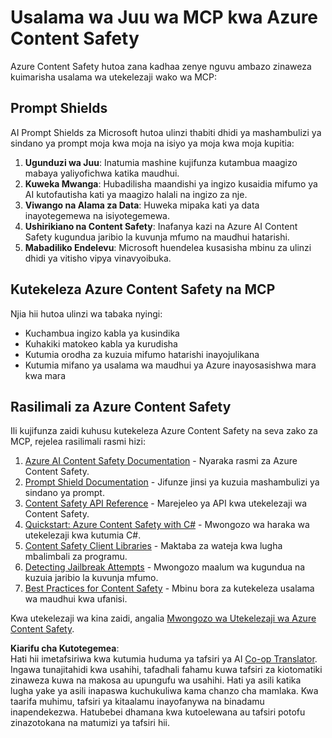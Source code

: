 <!--
CO_OP_TRANSLATOR_METADATA:
{
  "original_hash": "f5300fd1b5e84520d500b2a8f568a1d8",
  "translation_date": "2025-07-17T13:48:51+00:00",
  "source_file": "02-Security/azure-content-safety.md",
  "language_code": "sw"
}
-->
# Usalama wa Juu wa MCP kwa Azure Content Safety

Azure Content Safety hutoa zana kadhaa zenye nguvu ambazo zinaweza kuimarisha usalama wa utekelezaji wako wa MCP:

## Prompt Shields

AI Prompt Shields za Microsoft hutoa ulinzi thabiti dhidi ya mashambulizi ya sindano ya prompt moja kwa moja na isiyo ya moja kwa moja kupitia:

1. **Ugunduzi wa Juu**: Inatumia mashine kujifunza kutambua maagizo mabaya yaliyofichwa katika maudhui.
2. **Kuweka Mwanga**: Hubadilisha maandishi ya ingizo kusaidia mifumo ya AI kutofautisha kati ya maagizo halali na ingizo za nje.
3. **Viwango na Alama za Data**: Huweka mipaka kati ya data inayotegemewa na isiyotegemewa.
4. **Ushirikiano na Content Safety**: Inafanya kazi na Azure AI Content Safety kugundua jaribio la kuvunja mfumo na maudhui hatarishi.
5. **Mabadiliko Endelevu**: Microsoft huendelea kusasisha mbinu za ulinzi dhidi ya vitisho vipya vinavyoibuka.

## Kutekeleza Azure Content Safety na MCP

Njia hii hutoa ulinzi wa tabaka nyingi:
- Kuchambua ingizo kabla ya kusindika
- Kuhakiki matokeo kabla ya kurudisha
- Kutumia orodha za kuzuia mifumo hatarishi inayojulikana
- Kutumia mifano ya usalama wa maudhui ya Azure inayosasishwa mara kwa mara

## Rasilimali za Azure Content Safety

Ili kujifunza zaidi kuhusu kutekeleza Azure Content Safety na seva zako za MCP, rejelea rasilimali rasmi hizi:

1. [Azure AI Content Safety Documentation](https://learn.microsoft.com/azure/ai-services/content-safety/) - Nyaraka rasmi za Azure Content Safety.
2. [Prompt Shield Documentation](https://learn.microsoft.com/azure/ai-services/content-safety/concepts/prompt-shield) - Jifunze jinsi ya kuzuia mashambulizi ya sindano ya prompt.
3. [Content Safety API Reference](https://learn.microsoft.com/rest/api/contentsafety/) - Marejeleo ya API kwa utekelezaji wa Content Safety.
4. [Quickstart: Azure Content Safety with C#](https://learn.microsoft.com/azure/ai-services/content-safety/quickstart-csharp) - Mwongozo wa haraka wa utekelezaji kwa kutumia C#.
5. [Content Safety Client Libraries](https://learn.microsoft.com/azure/ai-services/content-safety/quickstart-client-libraries-rest-api) - Maktaba za wateja kwa lugha mbalimbali za programu.
6. [Detecting Jailbreak Attempts](https://learn.microsoft.com/azure/ai-services/content-safety/concepts/jailbreak-detection) - Mwongozo maalum wa kugundua na kuzuia jaribio la kuvunja mfumo.
7. [Best Practices for Content Safety](https://learn.microsoft.com/azure/ai-services/content-safety/concepts/best-practices) - Mbinu bora za kutekeleza usalama wa maudhui kwa ufanisi.

Kwa utekelezaji wa kina zaidi, angalia [Mwongozo wa Utekelezaji wa Azure Content Safety](./azure-content-safety-implementation.md).

**Kiarifu cha Kutotegemea**:  
Hati hii imetafsiriwa kwa kutumia huduma ya tafsiri ya AI [Co-op Translator](https://github.com/Azure/co-op-translator). Ingawa tunajitahidi kwa usahihi, tafadhali fahamu kuwa tafsiri za kiotomatiki zinaweza kuwa na makosa au upungufu wa usahihi. Hati ya asili katika lugha yake ya asili inapaswa kuchukuliwa kama chanzo cha mamlaka. Kwa taarifa muhimu, tafsiri ya kitaalamu inayofanywa na binadamu inapendekezwa. Hatubebei dhamana kwa kutoelewana au tafsiri potofu zinazotokana na matumizi ya tafsiri hii.